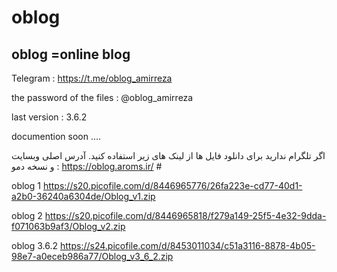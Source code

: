 # oblog
oblog =online blog 
-------------------------------------
Telegram : https://t.me/oblog_amirreza

the password of the files : @oblog_amirreza

last version : 3.6.2

documention soon ....

اگر تلگرام ندارید برای دانلود فایل ها از لینک های زیر استفاده کنید.
آدرس اصلی وبسایت  و نسخه دمو  : https://oblog.aroms.ir/ #

oblog 1 
https://s20.picofile.com/d/8446965776/26fa223e-cd77-40d1-a2b0-36240a6304de/Oblog_v1.zip

oblog 2
https://s20.picofile.com/d/8446965818/f279a149-25f5-4e32-9dda-f071063b9af3/Oblog_v2.zip

oblog 3.6.2
https://s24.picofile.com/d/8453011034/c51a3116-8878-4b05-98e7-a0eceb986a77/Oblog_v3_6_2.zip
